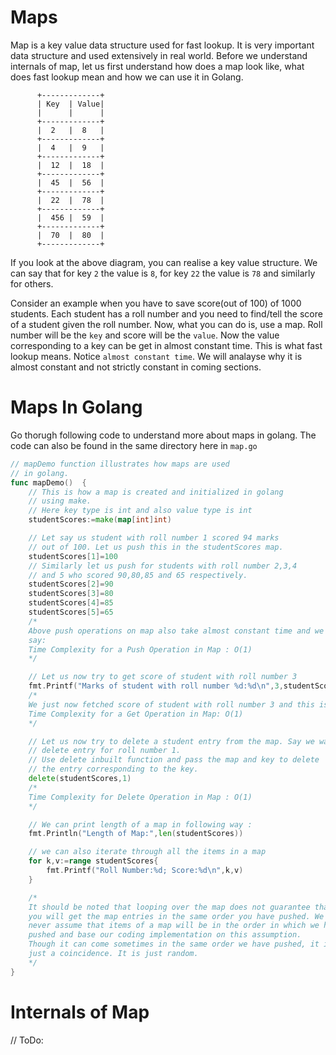 # Maps

Map is a key value data structure used for fast lookup. It is very important data structure and used extensively in real
world. Before we understand internals of map, let us first understand how does a map look like, what does fast lookup 
mean and how we can use it in Golang.

```
      +-------------+
      | Key  | Value|
      |      |      |
      +-------------+
      |  2   |  8   |
      +-------------+
      |  4   |  9   |
      +-------------+
      |  12  |  18  |
      +-------------+
      |  45  |  56  |
      +-------------+
      |  22  |  78  |
      +-------------+
      |  456 |  59  |
      +-------------+
      |  70  |  80  |
      +-------------+
```

If you look at the above diagram, you can realise a key value structure. We can say that for key `2` the value is `8`,
for key `22` the value is `78` and similarly for others.

Consider an example when you have to save score(out of 100) of 1000 students. Each student has a roll number and you
need to find/tell the score of a student given the roll number. 
Now, what you can do is, use a map. Roll number will be the `key` and score will be the `value`. Now the value
corresponding to a key can be get in almost constant time. This is what fast lookup means. Notice `almost constant time`. 
We will analayse why it is almost constant and not strictly constant in coming sections.

# Maps In Golang

Go thorugh following code to understand more about maps in golang. The code can also be found in the same directory
here in `map.go`

```go
// mapDemo function illustrates how maps are used
// in golang.
func mapDemo()  {
	// This is how a map is created and initialized in golang
	// using make.
	// Here key type is int and also value type is int
	studentScores:=make(map[int]int)

	// Let say us student with roll number 1 scored 94 marks
	// out of 100. Let us push this in the studentScores map.
	studentScores[1]=100
	// Similarly let us push for students with roll number 2,3,4
	// and 5 who scored 90,80,85 and 65 respectively.
	studentScores[2]=90
	studentScores[3]=80
	studentScores[4]=85
	studentScores[5]=65
	/*
	Above push operations on map also take almost constant time and we can
	say:
	Time Complexity for a Push Operation in Map : O(1)
	*/

	// Let us now try to get score of student with roll number 3
	fmt.Printf("Marks of student with roll number %d:%d\n",3,studentScores[3])
	/*
	We just now fetched score of student with roll number 3 and this is a get operations.
	Time Complexity for a Get Operation in Map: O(1)
	*/

	// Let us now try to delete a student entry from the map. Say we want to
	// delete entry for roll number 1.
	// Use delete inbuilt function and pass the map and key to delete
	// the entry corresponding to the key.
	delete(studentScores,1)
	/*
	Time Complexity for Delete Operation in Map : O(1)
	*/

	// We can print length of a map in following way :
	fmt.Println("Length of Map:",len(studentScores))

	// we can also iterate through all the items in a map
	for k,v:=range studentScores{
		fmt.Printf("Roll Number:%d; Score:%d\n",k,v)
	}

	/*
	It should be noted that looping over the map does not guarantee that
	you will get the map entries in the same order you have pushed. We should
	never assume that items of a map will be in the order in which we have
	pushed and base our coding implementation on this assumption.
	Though it can come sometimes in the same order we have pushed, it is
	just a coincidence. It is just random.
	*/
}
```

# Internals of Map

// ToDo: 
